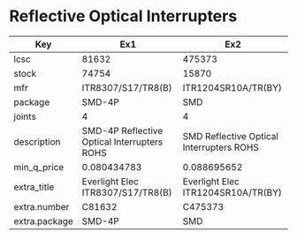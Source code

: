 # Reflective Optical Interrupters

| Key | Ex1 | Ex2 |
| --- | --- | --- |
| lcsc | 81632 | 475373 |
| stock | 74754 | 15870 |
| mfr | ITR8307/S17/TR8(B) | ITR1204SR10A/TR(BY) |
| package | SMD-4P | SMD |
| joints | 4 | 4 |
| description | SMD-4P Reflective Optical Interrupters ROHS | SMD Reflective Optical Interrupters ROHS |
| min_q_price | 0.080434783 | 0.088695652 |
| extra_title | Everlight Elec ITR8307/S17/TR8(B) | Everlight Elec ITR1204SR10A/TR(BY) |
| extra.number | C81632 | C475373 |
| extra.package | SMD-4P | SMD |

